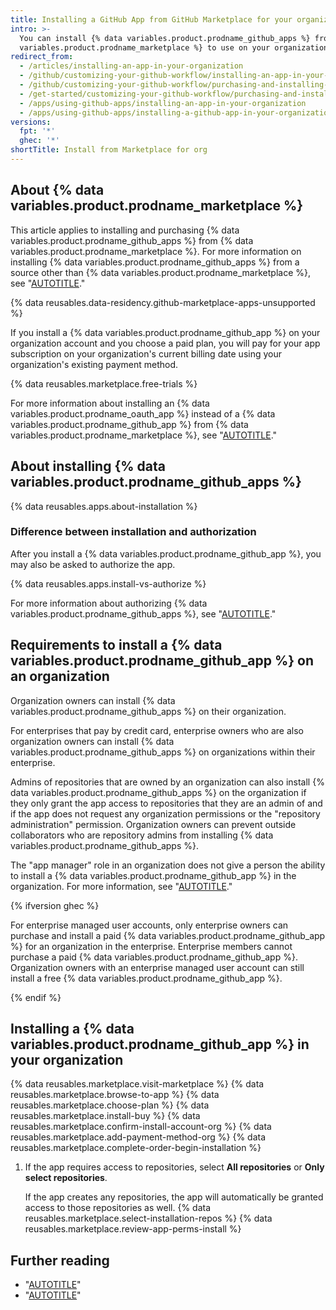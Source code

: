 ```yaml
---
title: Installing a GitHub App from GitHub Marketplace for your organizations
intro: >-
  You can install {% data variables.product.prodname_github_apps %} from {% data
  variables.product.prodname_marketplace %} to use on your organizations.
redirect_from:
  - /articles/installing-an-app-in-your-organization
  - /github/customizing-your-github-workflow/installing-an-app-in-your-organization
  - /github/customizing-your-github-workflow/purchasing-and-installing-apps-in-github-marketplace/installing-an-app-in-your-organization
  - /get-started/customizing-your-github-workflow/purchasing-and-installing-apps-in-github-marketplace/installing-an-app-in-your-organization
  - /apps/using-github-apps/installing-an-app-in-your-organization
  - /apps/using-github-apps/installing-a-github-app-in-your-organization
versions:
  fpt: '*'
  ghec: '*'
shortTitle: Install from Marketplace for org
---
```


## About {% data variables.product.prodname_marketplace %}

This article applies to installing and purchasing {% data variables.product.prodname_github_apps %} from {% data variables.product.prodname_marketplace %}. For more information on installing {% data variables.product.prodname_github_apps %} from a source other than {% data variables.product.prodname_marketplace %}, see "[AUTOTITLE](/apps/using-github-apps/installing-a-github-app-from-a-third-party)."

{% data reusables.data-residency.github-marketplace-apps-unsupported %}

If you install a {% data variables.product.prodname_github_app %} on your organization account and you choose a paid plan, you will pay for your app subscription on your organization's current billing date using your organization's existing payment method.

{% data reusables.marketplace.free-trials %}

For more information about installing an {% data variables.product.prodname_oauth_app %} instead of a {% data variables.product.prodname_github_app %} from {% data variables.product.prodname_marketplace %}, see "[AUTOTITLE](/apps/oauth-apps/using-oauth-apps/installing-an-oauth-app-in-your-organization)."

## About installing {% data variables.product.prodname_github_apps %}

{% data reusables.apps.about-installation %}

### Difference between installation and authorization

After you install a {% data variables.product.prodname_github_app %}, you may also be asked to authorize the app.

{% data reusables.apps.install-vs-authorize %}

For more information about authorizing {% data variables.product.prodname_github_apps %}, see "[AUTOTITLE](/apps/using-github-apps/authorizing-github-apps)."

## Requirements to install a {% data variables.product.prodname_github_app %} on an organization

Organization owners can install {% data variables.product.prodname_github_apps %} on their organization.

For enterprises that pay by credit card, enterprise owners who are also organization owners can install {% data variables.product.prodname_github_apps %} on organizations within their enterprise.

Admins of repositories that are owned by an organization can also install {% data variables.product.prodname_github_apps %} on the organization if they only grant the app access to repositories that they are an admin of and if the app does not request any organization permissions or the "repository administration" permission. Organization owners can prevent outside collaborators who are repository admins from installing {% data variables.product.prodname_github_apps %}.

The "app manager" role in an organization does not give a person the ability to install a {% data variables.product.prodname_github_app %} in the organization. For more information, see "[AUTOTITLE](/apps/maintaining-github-apps/about-github-app-managers)."

{% ifversion ghec %}

For enterprise managed user accounts, only enterprise owners can purchase and install a paid {% data variables.product.prodname_github_app %} for an organization in the enterprise. Enterprise members cannot purchase a paid {% data variables.product.prodname_github_app %}. Organization owners with an enterprise managed user account can still install a free {% data variables.product.prodname_github_app %}.

{% endif %}

## Installing a {% data variables.product.prodname_github_app %} in your organization

{% data reusables.marketplace.visit-marketplace %}
{% data reusables.marketplace.browse-to-app %}
{% data reusables.marketplace.choose-plan %}
{% data reusables.marketplace.install-buy %}
{% data reusables.marketplace.confirm-install-account-org %}
{% data reusables.marketplace.add-payment-method-org %}
{% data reusables.marketplace.complete-order-begin-installation %}
1. If the app requires access to repositories, select **All repositories** or **Only select repositories**.

   If the app creates any repositories, the app will automatically be granted access to those repositories as well.
{% data reusables.marketplace.select-installation-repos %}
{% data reusables.marketplace.review-app-perms-install %}

## Further reading

* "[AUTOTITLE](/billing/managing-your-github-billing-settings/adding-or-editing-a-payment-method)"
* "[AUTOTITLE](/apps/using-github-apps/installing-an-app-in-your-personal-account)"
